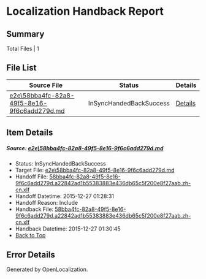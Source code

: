 # <a name='report-top'></a> Localization Handback Report

## Summary
 Total Files | 1

## File List
 Source File | Status | Details 
 ----------- | ------ | ------- 
 [e2e\58bba4fc-82a8-49f5-8e16-9f6c6add279d.md](https://github.com/OpenLocalizationTest/oltest/blob/73f59ee2eb34135ced226ec45f200eeb0b455383/e2e/58bba4fc-82a8-49f5-8e16-9f6c6add279d.md) | InSyncHandedBackSuccess | [Details](#f7cae2e835f3a7da38c72e4ca20ab61e47ace0df3)

## Item Details
##### <a name='f7cae2e835f3a7da38c72e4ca20ab61e47ace0df3'></a> Source: [e2e\58bba4fc-82a8-49f5-8e16-9f6c6add279d.md](https://github.com/OpenLocalizationTest/oltest/blob/73f59ee2eb34135ced226ec45f200eeb0b455383/e2e/58bba4fc-82a8-49f5-8e16-9f6c6add279d.md)
* Status: InSyncHandedBackSuccess
* Target File: [e2e\58bba4fc-82a8-49f5-8e16-9f6c6add279d.md](https://github.com/OpenLocalizationTestOrg/oltest.zh-cn/blob/dcfb373c836e4b890659031103b8aaf18c164f14/e2e/58bba4fc-82a8-49f5-8e16-9f6c6add279d.md)
* Handoff File: [58bba4fc-82a8-49f5-8e16-9f6c6add279d.a22842ad1b55383883e436db65c5f200e8f27aab.zh-cn.xlf](https://github.com/OpenLocalizationTestOrg/olhandoff/blob/dea13d61b9608998cbe85549b858020e8bf1b39b/ol-handoff/OpenLocalizationTestOrg/oltest.zh-cn/qimu/58bba4fc-82a8-49f5-8e16-9f6c6add279d.a22842ad1b55383883e436db65c5f200e8f27aab.zh-cn.xlf)
* Handoff Datetime: 2015-12-27 01:28:31
* Handoff Reason: Include
* Handback File: [58bba4fc-82a8-49f5-8e16-9f6c6add279d.a22842ad1b55383883e436db65c5f200e8f27aab.zh-cn.xlf](https://github.com/OpenLocalizationTestOrg/olhandback/blob/6f9137025f3fb5b6d369a95eb751b861cefafa73/ol-handback/OpenLocalizationTestOrg/oltest.zh-cn/qimu/58bba4fc-82a8-49f5-8e16-9f6c6add279d.a22842ad1b55383883e436db65c5f200e8f27aab.zh-cn.xlf)
* Handback Datetime: 2015-12-27 01:30:45
* [Back to Top](#report-top)


## Error Details

Generated by OpenLocalization.
